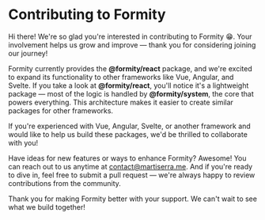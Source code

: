 # Contributing to Formity

Hi there! We're so glad you're interested in contributing to Formity 😁. Your involvement helps us grow and improve — thank you for considering joining our journey!

Formity currently provides the **@formity/react** package, and we're excited to expand its functionality to other frameworks like Vue, Angular, and Svelte. If you take a look at **@formity/react**, you'll notice it's a lightweight package — most of the logic is handled by **@formity/system**, the core that powers everything. This architecture makes it easier to create similar packages for other frameworks.

If you're experienced with Vue, Angular, Svelte, or another framework and would like to help us build these packages, we'd be thrilled to collaborate with you!

Have ideas for new features or ways to enhance Formity? Awesome! You can reach out to us anytime at [contact@martiserra.me](mailto:contact@martiserra.me). And if you're ready to dive in, feel free to submit a pull request — we're always happy to review contributions from the community.

Thank you for making Formity better with your support. We can't wait to see what we build together!
